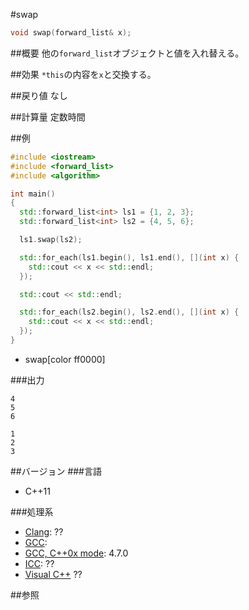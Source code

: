 #swap
```cpp
void swap(forward_list& x);
```

##概要
他の`forward_list`オブジェクトと値を入れ替える。


##効果
`*this`の内容を`x`と交換する。


##戻り値
なし


##計算量
定数時間


##例
```cpp
#include <iostream>
#include <forward_list>
#include <algorithm>

int main()
{
  std::forward_list<int> ls1 = {1, 2, 3};
  std::forward_list<int> ls2 = {4, 5, 6};

  ls1.swap(ls2);

  std::for_each(ls1.begin(), ls1.end(), [](int x) {
    std::cout << x << std::endl;
  });

  std::cout << std::endl;

  std::for_each(ls2.begin(), ls2.end(), [](int x) {
    std::cout << x << std::endl;
  });
}
```
* swap[color ff0000]

###出力
```
4
5
6

1
2
3
```

##バージョン
###言語
- C++11

###処理系
- [Clang](/implementation#clang.md): ??
- [GCC](/implementation#gcc.md): 
- [GCC, C++0x mode](/implementation#gcc.md): 4.7.0
- [ICC](/implementation#icc.md): ??
- [Visual C++](/implementation#visual_cpp.md) ??


##参照


